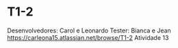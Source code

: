 # T1-2
Desenvolvedores: Carol e Leonardo
Tester: Bianca e Jean
https://carleona15.atlassian.net/browse/T1-2
Atividade 13
